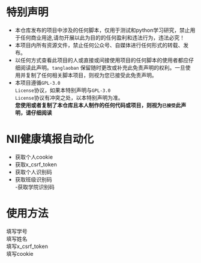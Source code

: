 # **特别声明**  
- 本仓库发布的项目中涉及的任何脚本，仅用于测试和python学习研究，禁止用于任何商业用途,请勿开展以此为目的的任何盈利和违法行为，违法必究！  
- 本项目内所有资源文件，禁止任何公众号、自媒体进行任何形式的转载、发布。  
- 以任何方式查看此项目的人或直接或间接使用项目的任何脚本的使用者都应仔细阅读此声明。<code>tanglaoban</code> 保留随时更改或补充此免责声明的权利。一旦使用并复制了任何相关脚本项目，则视为您已接受此免责声明。  
- 本项目遵循<code>GPL-3.0 License</code>协议，如果本特别声明与<code>GPL-3.0 License</code>协议有冲突之处，以本特别声明为准。  
**您使用或者复制了本仓库且本人制作的任何代码或项目，则视为<code>已接受</code>此声明，请仔细阅读**  


# **NII健康填报自动化**  
- 获取个人cookie  
- 获取x_csrf_token  
- 获取个人识别码  
- 获取班级识别码  
-获取学院识别码  
# **使用方法**  
填写学号  
填写姓名  
填写x_csrf_token  
填写cookie
